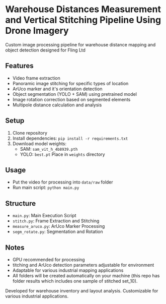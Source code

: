 # Warehouse Distances Measurement and Vertical Stitching Pipeline Using Drone Imagery

Custom image processing pipeline for warehouse distance mapping and object detection designed for Fling Ltd

## Features

- Video frame extraction
- Panoramic image stitching for specific types of location
- ArUco marker and it's orientation detection
- Object segmentation (YOLO + SAM) using pretrained model
- Image rotation correction based on segmented elements
- Multipole distance calculation and analysis

## Setup

1. Clone repository
2. Install dependencies: `pip install -r requirements.txt`
3. Download model weights:
   - SAM: `sam_vit_h_4b8939.pth`
   - YOLO: `best.pt`
   Place in `weights` directory

## Usage

- Put the video for processing into `data/raw` folder
- Run main script: `python main.py`

## Structure

- `main.py`: Main Execution Script
- `stitch.py`: Frame Extraction and Stitching
- `measure_aruco.py`: ArUco Marker Processing
- `segm_rotate.py`: Segmentation and Rotation

## Notes

- GPU recommended for processing
- titching and ArUco detection parameters adjustable for environment
- Adaptable for various industrial mapping applications
- All folders will be created automatically on your machine (this repo has folder results which includes one sample of stitched set_10).
  
Developed for warehouse inventory and layout analysis. Customizable for various industrial applications.
